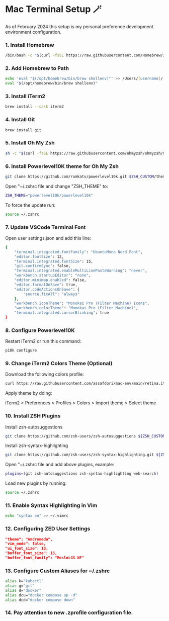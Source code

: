# Mac Terminal Setup 🪄

As of February 2024 this setup is my personal preference development environment configuration.

### 1. Install Homebrew

```zsh
/bin/bash -c "$(curl -fsSL https://raw.githubusercontent.com/Homebrew/install/HEAD/install.sh)"
```

### 2. Add Homebrew to Path

```zsh
echo 'eval "$(/opt/homebrew/bin/brew shellenv)"' >> /Users/[username]/.zprofile
eval "$(/opt/homebrew/bin/brew shellenv)"
```

### 3. Install iTerm2

```zsh
brew install --cask iterm2
```

### 4. Install Git

```zsh
brew install git
```

### 5. Install Oh My Zsh

```zsh
sh -c "$(curl -fsSL https://raw.githubusercontent.com/ohmyzsh/ohmyzsh/master/tools/install.sh)"
```

### 6. Install Powerlevel10K theme for Oh My Zsh

```zsh
git clone https://github.com/romkatv/powerlevel10k.git $ZSH_CUSTOM/themes/powerlevel10k
```

Open "~/.zshrc file and change "ZSH_THEME" to:

```zsh
ZSH_THEME="powerlevel10k/powerlevel10k"
```

To force the update run:

```zsh
source ~/.zshrc
```

### 7. Update VSCode Terminal Font

Open user settings.json and add this line:

```zsh
{
    "terminal.integrated.fontFamily": "UbuntuMono Nerd Font",
    "editor.fontSize": 12,
    "terminal.integrated.fontSize": 15,
    "git.confirmSync": false,
    "terminal.integrated.enableMultiLinePasteWarning": "never",
    "workbench.startupEditor": "none",
    "editor.minimap.enabled": false,
    "editor.formatOnSave": true,
    "editor.codeActionsOnSave": {
        "source.fixAll": "always"
    },
    "workbench.iconTheme": "Monokai Pro (Filter Machine) Icons",
    "workbench.colorTheme": "Monokai Pro (Filter Machine)",
    "terminal.integrated.cursorBlinking": true
}
```

### 8. Configure Powerlevel10K

Restart iTerm2 or run this command:

```zsh
p10k configure
```

### 9. Change iTerm2 Colors Theme (Optional)

Download the following colors profile:

```zsh
curl https://raw.githubusercontent.com/assafdori/mac-env/main/retina.itermcolors --output ~/Downloads/retina.itermcolors
```

Apply theme by doing:

iTerm2 > Preferences > Profiles > Colors > Import theme > Select theme

### 10. Install ZSH Plugins

Install zsh-autosuggestions

```zsh
git clone https://github.com/zsh-users/zsh-autosuggestions ${ZSH_CUSTOM:-~/.oh-my-zsh/custom}/plugins/zsh-autosuggestions
```

Install zsh-syntax-highlighting

```zsh
git clone https://github.com/zsh-users/zsh-syntax-highlighting.git ${ZSH_CUSTOM:-~/.oh-my-zsh/custom}/plugins/zsh-syntax-highlighting
```

Open "~/.zshrc file and add above plugins, example:

```zsh
plugins=(git zsh-autosuggestions zsh-syntax-highlighting web-search)
```

Load new plugins by running:

```zsh
source ~/.zshrc
```

### 11. Enable Syntax Highlighting in Vim

```zsh
echo "syntax on" >> ~/.vimrc
```

### 12. Configuring ZED User Settings

```json
"theme": "Andromeda",
"vim_mode": false,
"ui_font_size": 13,
"buffer_font_size": 13,
"buffer_font_family": "MesloLGS NF"
```


### 13. Configure Custom Aliases for ~/.zshrc
```zsh
alias k="kubectl"
alias g="git"
alias d="docker"
alias dcu="docker compose up -d"
alias dcd="docker compose down"
```

### 14. Pay attention to new .zprofile configuration file.
